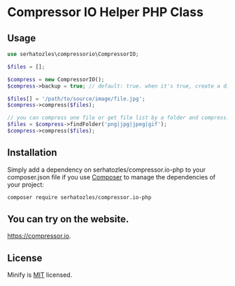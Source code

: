 # Compressor IO Helper PHP Class

## Usage
```php
use serhatozles\compressorio\CompressorIO;

$files = [];

$compress = new CompressorIO();
$compress->backup = true; // default: true. when it's true, create a directory and files will be copied to there before compressed.

$files[] = '/path/to/source/image/file.jpg';
$compress->compress($files);

// you can compress one file or get file list by a folder and compress.
$files = $compress->findFolder('png|jpg|jpeg|gif');
$compress->compress($files);
```


## Installation

Simply add a dependency on serhatozles/compressor.io-php to your composer.json file if you use [Composer](https://getcomposer.org/) to manage the dependencies of your project:

```sh
composer require serhatozles/compressor.io-php
```

## You can try on the website.

 <https://compressor.io>.


## License

Minify is [MIT](http://opensource.org/licenses/MIT) licensed.
